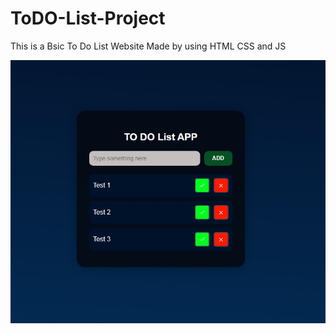 # ToDO-List-Project
This is a Bsic To Do List Website Made by using HTML CSS and JS

![Screenshot](images/screenshot.png)


